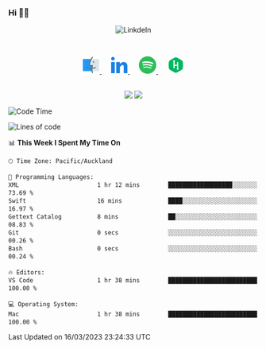 ### Hi 👋🏻

<p align="center">
 <img alt="LinkdeIn" width="160px" src="https://media.giphy.com/media/fbyGEE9mlqDyE/giphy.gif?cid=ecf05e479e3sjlimgnu6742uu0i3fsxrozdeiq7ngv5qowed&rid=giphy.gif&ct=g" />
</p>
<br/>

<p align="center">
<a href="https://liguo.jiao.co.nz">
  <img alt="Home Page" height= "35px" width="35px" src="https://github.com/iceman201/iceman201/blob/main/assets/finder_apple_icon.svg" />
</a>
&emsp;
<a href="https://www.linkedin.com/in/liguojiaouc">
  <img alt="LinkdeIn" height= "35px" width="35px" src="https://github.com/iceman201/iceman201/blob/main/assets/linkedin_icon.svg" />
</a>
&emsp;
<a href="https://open.spotify.com/user/1233857145?si=96fbba946f584236">
  <img alt="Spotify" height= "35px" width="35px" src="https://github.com/iceman201/iceman201/blob/main/assets/spotify_icon.svg" />
</a>
&emsp;
<a href="https://www.hackerrank.com/iceman201">
  <img alt="Hacker Rank" height= "35px" width="35px" src="https://github.com/iceman201/iceman201/blob/main/assets/hackerrank_icon.svg" />
</a>
</p>

<p align="center">
<br/>
<img height="180px" src="https://github-readme-stats.vercel.app/api/top-langs/?username=iceman201&show_icons=true&layout=compact&theme=onedark&hide_border=true"/>
<img height="180px" src="https://github-readme-stats.vercel.app/api?username=iceman201&show_icons=true&count_private=true&theme=onedark&include_all_commits=true&hide_border=true"/>
</p>

<!--START_SECTION:waka-->
![Code Time](http://img.shields.io/badge/Code%20Time-390%20hrs%2057%20mins-blue)

![Lines of code](https://img.shields.io/badge/From%20Hello%20World%20I%27ve%20Written-6.3%20million%20lines%20of%20code-blue)

📊 **This Week I Spent My Time On** 

```text
🕑︎ Time Zone: Pacific/Auckland

💬 Programming Languages: 
XML                      1 hr 12 mins        ██████████████████░░░░░░░   73.69 % 
Swift                    16 mins             ████░░░░░░░░░░░░░░░░░░░░░   16.97 % 
Gettext Catalog          8 mins              ██░░░░░░░░░░░░░░░░░░░░░░░   08.83 % 
Git                      0 secs              ░░░░░░░░░░░░░░░░░░░░░░░░░   00.26 % 
Bash                     0 secs              ░░░░░░░░░░░░░░░░░░░░░░░░░   00.24 % 

🔥 Editors: 
VS Code                  1 hr 38 mins        █████████████████████████   100.00 % 

💻 Operating System: 
Mac                      1 hr 38 mins        █████████████████████████   100.00 % 
```


 Last Updated on 16/03/2023 23:24:33 UTC
<!--END_SECTION:waka-->

<!--
**iceman201/iceman201** is a ✨ _special_ ✨ repository because its `README.md` (this file) appears on your GitHub profile.

Here are some ideas to get you started:

- 🔭 I’m currently working on ...
- 🌱 I’m currently learning ...
- 👯 I’m looking to collaborate on ...
- 🤔 I’m looking for help with ...
- 💬 Ask me about ...
- 📫 How to reach me: ...
- 😄 Pronouns: ...
- ⚡ Fun fact: ...
-->
